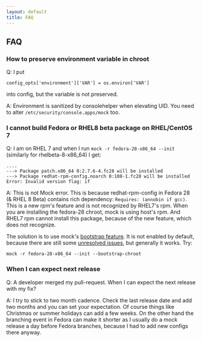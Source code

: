 ```yaml
---
layout: default
title: FAQ
---
```


## FAQ

### How to preserve environment variable in chroot

Q: I put

    config_opts['environment']['VAR'] = os.environ['VAR']

into config, but the variable is not preserved.

A: Environment is sanitized by consolehelper when elevating UID. You need to alter `/etc/security/console.apps/mock` too.

### I cannot build Fedora or RHEL8 beta package on RHEL/CentOS 7

Q: I am on RHEL 7 and when I run `mock -r fedora-28-x86_64 --init` (similarly for rhelbeta-8-x86_64) I get:

    ....
    ---> Package patch.x86_64 0:2.7.6-4.fc28 will be installed
    ---> Package redhat-rpm-config.noarch 0:108-1.fc28 will be installed
    Error: Invalid version flag: if

A: This is not Mock error. This is because redhat-rpm-config in Fedora 28 (& RHEL 8 Beta) contains rich dependency: `Requires: (annobin if gcc)`. This is a new rpm's feature and is not recognized by RHEL7's rpm. When you are installing the fedora-28 chroot, mock is using host's rpm. And RHEL7 rpm cannot install this package, because of the new feature, which does not recognize.

The solution is to use mock's [bootstrap feature](https://rpm-software-management.github.io/mock/Release-Notes-1.4.1#bootstrap-chroot). It is not enabled by default, because there are still some [unresolved issues](https://github.com/rpm-software-management/mock/labels/bootstrap), but generally it works. Try:

    mock -r fedora-28-x86_64 --init --bootstrap-chroot

### When I can expect next release

Q: A developer merged my pull-request. When I can expect the next release with my fix?

A: I try to stick to two month cadence. Check the last release date and add two months and you can set your expectation. Of course things like Christmas or summer holidays can add a few weeks. On the other hand the branching event in Fedora can make it shorter as I usually do a mock release a day before Fedora branches, because I had to add new configs there anyway.

